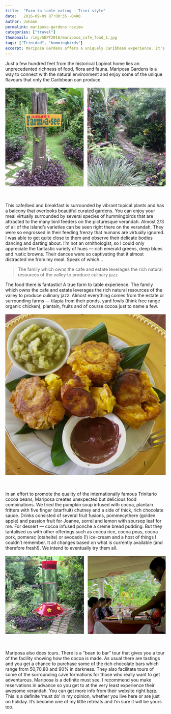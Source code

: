 ```yaml
---
title:  "Farm to table eating - Trini style"
date:   2016-09-09 07:00:35 -0400
author: Johann
permalink: mariposa-gardens-review
categories: ["travel"]
thumbnail: /img/SEPT2016/mariposa_cafe_food_1.jpg
tags: ["Trinidad", "hummingbirds"]
excerpt: Mariposa Gardens offers a uniquely Caribbean experience. It's a food revelation, a getaway and an adventure all in one
---
```


Just a few hundred feet from the historical Lopinot home lies an unprecedented richness of food, flora and fauna. Mariposa Gardens is a way to connect with the natural environment and enjoy some of the unique flavours that only the Caribbean can produce.
<br>
<br>
![Cafe Mariposa gardens](/img/SEPT2016/cafe_mariposa_gardens.png)  
<br>
<br>

This cafe/bed and breakfast is surrounded by vibrant topical plants and has a balcony that overlooks beautiful curated gardens. You can enjoy your meal virtually surrounded by several species of hummingbirds that are attracted to the many bird feeders on the picturesque verandah. Almost 2/3 of all of the island’s varieties can be seen right there on the verandah. They were so engrossed in their feeding frenzy that humans are virtually ignored. I was able to get quite close to them and observe their delicate bodies dancing and darting about. I’m not an ornithologist, so I could only appreciate the fantastic variety of hues — rich emerald greens, deep blues and rustic browns. Their dances were so captivating that it almost distracted me from my meal. Speak of which…
<br>

> The family which owns the cafe and estate leverages the rich natural resources of the valley to produce culinary jazz

The food there is fantastic! A true farm to table experience. The family which owns the cafe and estate leverages the rich natural resources of the valley to produce culinary jazz. Almost everything comes from the estate or surrounding farms — tilapia from their ponds, yard fowls (think free range organic chicken), plantain, fruits and of course cocoa just to name a few.
<br>
<br>
![Cafe Mariposa gardens](/img/SEPT2016/mariposa_cafe_food_1.jpg)  
<br>
<br>

In an effort to promote the quality of the internationally famous Trinitario cocoa beans, Mariposa creates unexpected but delicious food combinations. We tried the pumpkin soup infused with cocoa, plantain fritters with five finger (starfruit) chutney and a side of thick, rich chocolate sauce. Drinks consisted of several fruit fusions, pommecythere (golden apple) and passion fruit for Joanne, sorrel and lemon with soursop leaf for me. For dessert — cocoa infused ponche a creme bread pudding. But they tantalised us with other offerings such as cocoa rice, cocoa peas, cocoa pork, pomerac (otaheite) or avocado (!) ice-cream and a host of things I couldn’t remember. It all changes based on what is currently available (and therefore fresh!). We intend to eventually try them all.
<br>
<br>
![Cafe Mariposa gardens](/img/SEPT2016/cafe_mariposa_verandah.png)  
<br>
<br>

Mariposa also does tours. There is a “bean to bar” tour that gives you a tour of the facility showing how the cocoa is made. As usual there are tastings and you get a chance to purchase some of the rich chocolate bars which range from 50,70,80 and 90% in darkness. They also facilitate tours of some of the surrounding cave formations for those who really want to get adventurous. Mariposa is a definite must see. I recommend you make reservations in advance so you get to at the very least experience their awesome verandah. You can get more info from their website right [here](http://www.mariposalopinot.com). This is a definite ‘must do’ in my opinion, whether you live here or are just on holiday. It’s become one of my little retreats and I’m sure it will be yours too.
